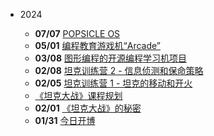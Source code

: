 - 2024

  - **07/07** [POPSICLE OS](/2024/0707/)
  - **05/01** [编程教育游戏机“Arcade”](/2024/0501/)
  - **03/08** [图形编程的开源编程学习机项目](/2024/0308/)
  - **02/08** [坦克训练营 2 - 信息侦测和保命策略](/2024/0208/)
  - **02/05** [坦克训练营 1 - 坦克的移动和开火](/2024/0205-2/)
  - [《坦克大战》课程规划](/2024/0205-1/)
  - **02/01** [《坦克大战》的秘密](/2024/0201/)
  - **01/31** [今日开博](/2024/0131/)
